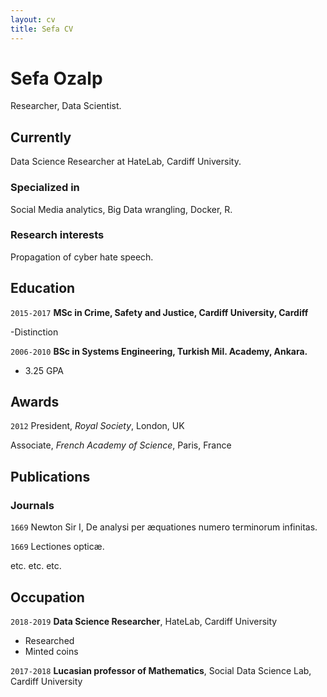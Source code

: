 ```yaml
---
layout: cv
title: Sefa CV
---
```

# Sefa Ozalp
Researcher, Data Scientist.



## Currently

Data Science Researcher at HateLab, Cardiff University.

### Specialized in

Social Media analytics, Big Data wrangling, Docker, R.

### Research interests

Propagation of cyber hate speech.


## Education

`2015-2017`
__MSc in Crime, Safety and Justice, Cardiff University, Cardiff__

-Distinction

`2006-2010`
__BSc in Systems Engineering, Turkish Mil. Academy, Ankara.__

- 3.25 GPA



## Awards

`2012`
President, *Royal Society*, London, UK

Associate, *French Academy of Science*, Paris, France



## Publications

<!-- A list is also available [online](http://scholar.google.co.uk/citations?user=LTOTl0YAAAAJ) -->

### Journals

`1669`
Newton Sir I, De analysi per æquationes numero terminorum infinitas. 

`1669`
Lectiones opticæ.

etc. etc. etc.

## Occupation

`2018-2019`
__Data Science Researcher__, HateLab, Cardiff University

- Researched 
- Minted coins

`2017-2018`
__Lucasian professor of Mathematics__, Social Data Science Lab, Cardiff University



<!-- ### Footer

Last updated: 29 May 2019 -->


